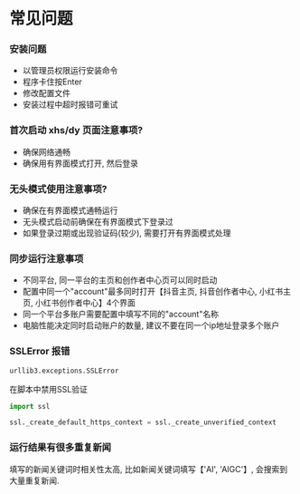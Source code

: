 # 常见问题

### 安装问题
- 以管理员权限运行安装命令
- 程序卡住按Enter
- 修改配置文件
- 安装过程中超时报错可重试

### 首次启动 xhs/dy 页面注意事项?
- 确保网络通畅
- 确保用有界面模式打开, 然后登录 

### 无头模式使用注意事项?
- 确保在有界面模式通畅运行
- 无头模式启动前确保在有界面模式下登录过
- 如果登录过期或出现验证码(较少), 需要打开有界面模式处理

### 同步运行注意事项
- 不同平台, 同一平台的主页和创作者中心页可以同时启动
- 配置中同一个"account"最多同时打开【抖音主页, 抖音创作者中心, 小红书主页, 小红书创作者中心】4个界面
- 同一个平台多账户需要配置中填写不同的"account"名称
- 电脑性能决定同时启动账户的数量, 建议不要在同一个ip地址登录多个账户

### SSLError 报错
```python
urllib3.exceptions.SSLError
```
在脚本中禁用SSL验证
```python
import ssl

ssl._create_default_https_context = ssl._create_unverified_context
```

### 运行结果有很多重复新闻
填写的新闻关键词时相关性太高, 比如新闻关键词填写【'AI', 'AIGC'】, 会搜索到大量重复新闻.

